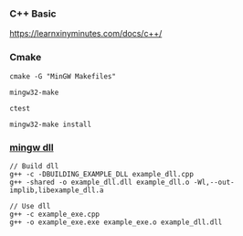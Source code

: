 ### C++ Basic

https://learnxinyminutes.com/docs/c++/



### Cmake

```
cmake -G "MinGW Makefiles"

mingw32-make

ctest

mingw32-make install
```



### [mingw dll](http://www.mingw.org/wiki/sampleDLL)

```
// Build dll
g++ -c -DBUILDING_EXAMPLE_DLL example_dll.cpp
g++ -shared -o example_dll.dll example_dll.o -Wl,--out-implib,libexample_dll.a

// Use dll
g++ -c example_exe.cpp
g++ -o example_exe.exe example_exe.o example_dll.dll

```



